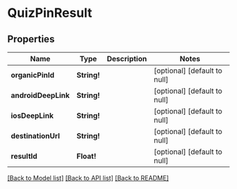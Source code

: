 # QuizPinResult

## Properties
Name | Type | Description | Notes
------------ | ------------- | ------------- | -------------
**organicPinId** | **String!** |  | [optional] [default to null]
**androidDeepLink** | **String!** |  | [optional] [default to null]
**iosDeepLink** | **String!** |  | [optional] [default to null]
**destinationUrl** | **String!** |  | [optional] [default to null]
**resultId** | **Float!** |  | [optional] [default to null]

[[Back to Model list]](../README.md#documentation-for-models) [[Back to API list]](../README.md#documentation-for-api-endpoints) [[Back to README]](../README.md)


